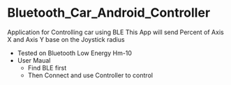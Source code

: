 # Bluetooth_Car_Android_Controller
Application for Controlling car using BLE
This App will send Percent of Axis X and Axis Y base on the Joystick radius
- Tested on Bluetooth Low Energy Hm-10
- User Maual
  + Find BLE first
  + Then Connect and use Controller to control
